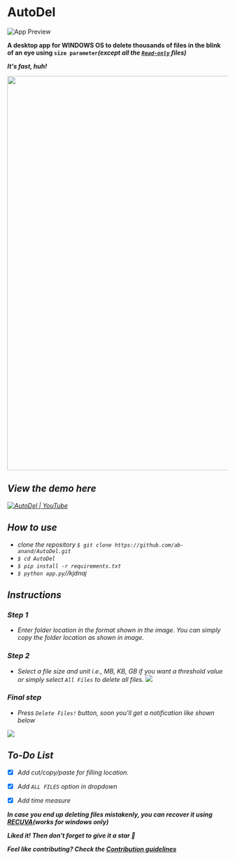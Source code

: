 ﻿# AutoDel
![App Preview](Images/Capture.PNG)

<b>A desktop app for WINDOWS OS to delete thousands of files in the blink of an eye using `size parameter`<i>(except all the <u>`Read-only`</u> files)</b>

<b><i>It's fast, huh!</i></b>
  
<img src="https://media.giphy.com/media/wz1FgPibXAJWg/giphy.gif"  width="900"/>
  
  
## <i>View the demo here</i>
[![AutoDel | YouTube](Images/youtube.png)](https://www.youtube.com/watch?v=_TdsV2ZFOqY)

## How to use
* clone the repository `$ git clone https://github.com/ab-anand/AutoDel.git`
* `$ cd AutoDel`
* `$ pip install -r requirements.txt`
* `$ python app.py`//kjdnaj

## Instructions

### Step 1
* Enter folder location in the format shown in the image. You can simply copy the folder location as shown in image.

### Step 2
* Select a file size and unit i.e., MB, KB, GB if you want a threshold value or simply select `All Files` to delete all files.
![](Images/c1.PNG)

### Final step
* Press `Delete Files!` button, soon you'll get a notification like shown below

![](Images/c3.png)



## <b>To-Do List </b>

- [x] Add cut/copy/paste for filling location.
- [x] Add `ALL FILES` option in dropdown
- [x] Add time measure


<b><i> In case you end up deleting files mistakenly, you can recover it using [RECUVA](https://filehippo.com/download_recuva/)(works for windows only)</i></b>

<b><i> Liked it! Then don't forget to give it a star 🌟 </i></b>

<b><i> Feel like contributing? Check the [Contribution guidelines](CONTRIBUTING.md)</i></b>
